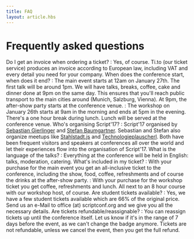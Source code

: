 ```yaml
---
title: FAQ
layout: article.hbs
---
```


# Frequently asked questions

Do I get an invoice when ordering a ticket?
: Yes, of course. Ti.to (our ticket service) produces an invoice according to European law, including VAT and every detail you need for your company.
When does the conference start, when does it end?
: The main event starts at 12am on January 27th. The first talk will be around 1pm. We will have talks, breaks, coffee, cake and dinner done at 9pm on the same day. This ensures that you'll reach public transport to the main cities around (Munich, Salzburg, Vienna). At 9pm, the after-show party starts at the conference venue.
: The workshop on January 26th starts at 9am in the morning and ends at 5pm in the evening. There's a one hour break during lunch. Lunch will be served at the conference venue.
Who's organising Script'17?
: Script'17 organised by [Sebastian Gierlinger](https://twitter.com/sebgie) and [Stefan Baumgartner](https://twitter.com/ddprrt). Sebastian and Stefan also organize meetups like [Stahlstadt.js](https://www.meetup.com/de-DE/stahlstadt-js/) and [Technologieplauscherl](https://technologieplauscherl.at). Both have been frequent visitors and speakers at conferences all over the world and let their experiences flow into the organisation of Script'17.
What is the language of the talks?
: Everything at the conference will be held in English: talks, moderation, catering.
What's included in my ticket?
: With your purchase for the main event you get an all-inclusive ticket to the conference, including the show, food, coffee, refreshments and of course the drinks at the after-show party.
: With your purchase for the workshop ticket you get coffee, refreshments and lunch. All next to an 8 hour course with our workshop host, of course.
Are student tickets available?
: Yes, we have a few student tickets available which are 66% of the original price. Send us an e-Mail to office (at) scriptconf.org and we give you all the necessary details.
Are tickets refundable/reassignable?
: You can reassign tickets up until the conference itself. Let us know if it's in the range of 7 days before the event, as we can't change the badge anymore. Tickets are not refundable, unless we cancel the event, then you get the full refund.
